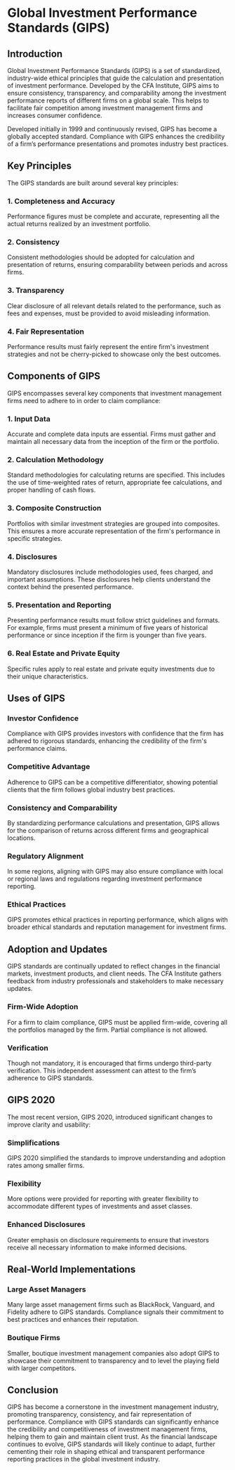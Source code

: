 # Global Investment Performance Standards (GIPS)

## Introduction
Global Investment Performance Standards (GIPS) is a set of standardized, industry-wide ethical principles that guide the calculation and presentation of investment performance. Developed by the CFA Institute, GIPS aims to ensure consistency, transparency, and comparability among the investment performance reports of different firms on a global scale. This helps to facilitate fair competition among investment management firms and increases consumer confidence.

Developed initially in 1999 and continuously revised, GIPS has become a globally accepted standard. Compliance with GIPS enhances the credibility of a firm’s performance presentations and promotes industry best practices.

## Key Principles
The GIPS standards are built around several key principles:

### 1. Completeness and Accuracy
Performance figures must be complete and accurate, representing all the actual returns realized by an investment portfolio. 

### 2. Consistency
Consistent methodologies should be adopted for calculation and presentation of returns, ensuring comparability between periods and across firms.

### 3. Transparency
Clear disclosure of all relevant details related to the performance, such as fees and expenses, must be provided to avoid misleading information.

### 4. Fair Representation
Performance results must fairly represent the entire firm's investment strategies and not be cherry-picked to showcase only the best outcomes.

## Components of GIPS
GIPS encompasses several key components that investment management firms need to adhere to in order to claim compliance:

### 1. Input Data
Accurate and complete data inputs are essential. Firms must gather and maintain all necessary data from the inception of the firm or the portfolio.

### 2. Calculation Methodology
Standard methodologies for calculating returns are specified. This includes the use of time-weighted rates of return, appropriate fee calculations, and proper handling of cash flows.

### 3. Composite Construction
Portfolios with similar investment strategies are grouped into composites. This ensures a more accurate representation of the firm's performance in specific strategies.

### 4. Disclosures
Mandatory disclosures include methodologies used, fees charged, and important assumptions. These disclosures help clients understand the context behind the presented performance.

### 5. Presentation and Reporting
Presenting performance results must follow strict guidelines and formats. For example, firms must present a minimum of five years of historical performance or since inception if the firm is younger than five years.

### 6. Real Estate and Private Equity
Specific rules apply to real estate and private equity investments due to their unique characteristics.

## Uses of GIPS
### Investor Confidence
Compliance with GIPS provides investors with confidence that the firm has adhered to rigorous standards, enhancing the credibility of the firm's performance claims.

### Competitive Advantage
Adherence to GIPS can be a competitive differentiator, showing potential clients that the firm follows global industry best practices.

### Consistency and Comparability
By standardizing performance calculations and presentation, GIPS allows for the comparison of returns across different firms and geographical locations.

### Regulatory Alignment
In some regions, aligning with GIPS may also ensure compliance with local or regional laws and regulations regarding investment performance reporting.

### Ethical Practices
GIPS promotes ethical practices in reporting performance, which aligns with broader ethical standards and reputation management for investment firms.

## Adoption and Updates
GIPS standards are continually updated to reflect changes in the financial markets, investment products, and client needs. The CFA Institute gathers feedback from industry professionals and stakeholders to make necessary updates.

### Firm-Wide Adoption
For a firm to claim compliance, GIPS must be applied firm-wide, covering all the portfolios managed by the firm. Partial compliance is not allowed.

### Verification
Though not mandatory, it is encouraged that firms undergo third-party verification. This independent assessment can attest to the firm’s adherence to GIPS standards.

## GIPS 2020
The most recent version, GIPS 2020, introduced significant changes to improve clarity and usability:

### Simplifications
GIPS 2020 simplified the standards to improve understanding and adoption rates among smaller firms.

### Flexibility
More options were provided for reporting with greater flexibility to accommodate different types of investments and asset classes.

### Enhanced Disclosures
Greater emphasis on disclosure requirements to ensure that investors receive all necessary information to make informed decisions.

## Real-World Implementations
### Large Asset Managers
Many large asset management firms such as BlackRock, Vanguard, and Fidelity adhere to GIPS standards. Compliance signals their commitment to best practices and enhances their reputation.

### Boutique Firms
Smaller, boutique investment management companies also adopt GIPS to showcase their commitment to transparency and to level the playing field with larger competitors.

## Conclusion
GIPS has become a cornerstone in the investment management industry, promoting transparency, consistency, and fair representation of performance. Compliance with GIPS standards can significantly enhance the credibility and competitiveness of investment management firms, helping them to gain and maintain client trust. As the financial landscape continues to evolve, GIPS standards will likely continue to adapt, further cementing their role in shaping ethical and transparent performance reporting practices in the global investment industry.